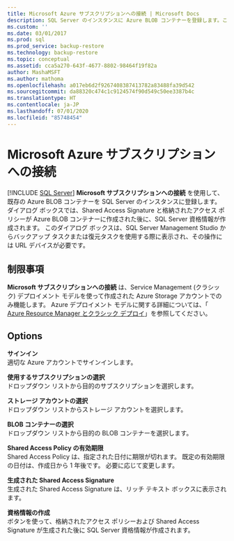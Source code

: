 ```yaml
---
title: Microsoft Azure サブスクリプションへの接続 | Microsoft Docs
description: SQL Server のインスタンスに Azure BLOB コンテナーを登録します。これにより、Shared Access Signature、格納されたアクセス ポリシー、および SQL Server 資格情報が作成されます。
ms.custom: ''
ms.date: 03/01/2017
ms.prod: sql
ms.prod_service: backup-restore
ms.technology: backup-restore
ms.topic: conceptual
ms.assetid: cca5a270-643f-4677-8802-98464f19f82a
author: MashaMSFT
ms.author: mathoma
ms.openlocfilehash: a017eb6d2f9267408387413782a83488fa39d542
ms.sourcegitcommit: da88320c474c1c9124574f90d549c50ee3387b4c
ms.translationtype: HT
ms.contentlocale: ja-JP
ms.lasthandoff: 07/01/2020
ms.locfileid: "85748454"
---
```

# <a name="connect-to-a-microsoft-azure-subscription"></a>Microsoft Azure サブスクリプションへの接続
 [!INCLUDE [SQL Server](../../includes/applies-to-version/sqlserver.md)]
**Microsoft サブスクリプションへの接続** を使用して、既存の Azure BLOB コンテナーを SQL Server のインスタンスに登録します。  ダイアログ ボックスでは、Shared Access Signature と格納されたアクセス ポリシーが Azure BLOB コンテナーに作成された後に、SQL Server 資格情報が作成されます。  このダイアログ ボックスは、SQL Server Management Studio からバックアップ タスクまたは復元タスクを使用する際に表示され、その操作には URL デバイスが必要です。

## <a name="limitation"></a>制限事項
**Microsoft サブスクリプションへの接続** は、Service Management (クラシック) デプロイメント モデルを使って作成された Azure Storage アカウントでのみ機能します。  Azure デプロイメント モデルに関する詳細については、「 [Azure Resource Manager とクラシック デプロイ](https://azure.microsoft.com/documentation/articles/resource-manager-deployment-model/)」を参照してください。

## <a name="options"></a>Options
**サインイン**     
適切な Azure アカウントでサインインします。

**使用するサブスクリプションの選択**      
ドロップダウン リストから目的のサブスクリプションを選択します。

**ストレージ アカウントの選択**  
ドロップダウン リストからストレージ アカウントを選択します。

**BLOB コンテナーの選択**   
ドロップダウン リストから目的の BLOB コンテナーを選択します。

**Shared Access Policy の有効期限**   
Shared Access Policy は、指定された日付に期限が切れます。  既定の有効期限の日付は、作成日から 1 年後です。  必要に応じて変更します。

**生成された Shared Access Signature**   
生成された Shared Access Signature は、リッチ テキスト ボックスに表示されます。

**資格情報の作成**   
ボタンを使って、格納されたアクセス ポリシーおよび Shared Access Signature が生成された後に SQL Server 資格情報が作成されます。

